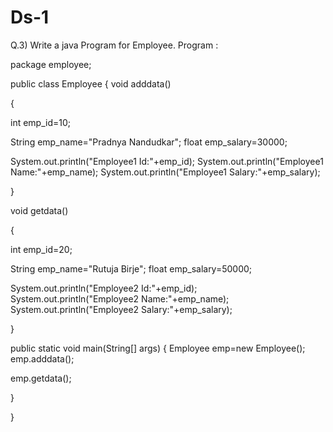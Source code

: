 # Ds-1
Q.3)	Write a java Program for Employee. Program :

package employee;





public class Employee { void adddata()

{



int emp_id=10;



String emp_name="Pradnya Nandudkar"; float emp_salary=30000;





System.out.println("Employee1 Id:"+emp_id); System.out.println("Employee1 Name:"+emp_name); System.out.println("Employee1 Salary:"+emp_salary);

}







void getdata()



{



int emp_id=20;



String emp_name="Rutuja Birje"; float emp_salary=50000;





System.out.println("Employee2 Id:"+emp_id); System.out.println("Employee2 Name:"+emp_name); System.out.println("Employee2 Salary:"+emp_salary);

}

 

public static void main(String[] args) { Employee emp=new Employee(); emp.adddata();

emp.getdata();



}



}





